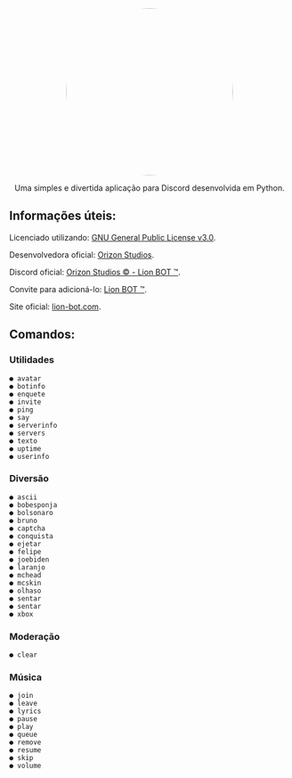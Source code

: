 <div align="center">
  <img src="https://cdn.discordapp.com/attachments/884562553773117461/889266487842439191/b8a60f248bb7c4581ec47dc70c85b54d.webp" width="300" style="border-radius: 50%;">
</div>

<p align=center>Uma simples e divertida aplicação para Discord desenvolvida em Python.</p>

## Informações úteis:

Licenciado utilizando: [GNU General Public License v3.0](https://github.com/FelipeSavazii/Lion-BOT/blob/main/LICENSE).

Desenvolvedora oficial: [Orizon Studios](https://orizonstudios.com).

Discord oficial: [Orizon Studios © - Lion BOT &#8482;](https://discord.gg/KSvuX2fpCn).

Convite para adicioná-lo: [Lion BOT &#8482;](https://discord.com/api/oauth2/authorize?client_id=858380932187947049&permissions=8&scope=bot).

Site oficial: [lion-bot.com](https://lion-bot.com).

## Comandos:

### Utilidades

```
● avatar
● botinfo
● enquete
● invite
● ping
● say
● serverinfo
● servers
● texto
● uptime
● userinfo
```

### Diversão

```
● ascii 
● bobesponja 
● bolsonaro 
● bruno 
● captcha 
● conquista
● ejetar 
● felipe 
● joebiden 
● laranjo 
● mchead 
● mcskin 
● olhaso
● sentar 
● sentar 
● xbox
```

### Moderação

```
● clear
```

### Música

```
● join
● leave
● lyrics
● pause
● play
● queue
● remove
● resume
● skip
● volume
```
